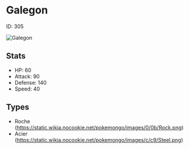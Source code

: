 # Galegon


ID: 305

![](https://raw.githubusercontent.com/PokeAPI/sprites/master/sprites/pokemon/other/official-artwork/305.png "Galegon")

## Stats


 - HP: 60
 - Attack: 90
 - Defense: 140
 - Speed: 40

## Types


 - Roche (https://static.wikia.nocookie.net/pokemongo/images/0/0b/Rock.png)
 - Acier (https://static.wikia.nocookie.net/pokemongo/images/c/c9/Steel.png)
